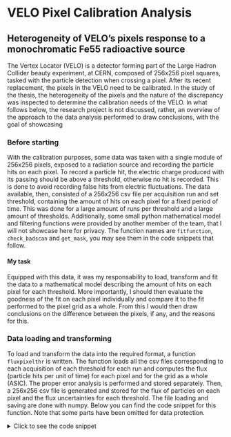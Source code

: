# VELO Pixel Calibration Analysis
## Heterogeneity of VELO’s pixels response to a monochromatic Fe55 radioactive source
The Vertex Locator (VELO) is a detector forming part of the Large Hadron Collider beauty experiment, at CERN, composed of 256x256 pixel squares, tasked with the particle detection when crossing a pixel. After its recent replacement, the pixels in the VELO need to be calibrated. In the study of the thesis, the heterogeneity of the pixels and the nature of the discrepancy was inspected to determine the calibration needs of the VELO. In what follows below, the research project is not discussed, rather, an overview of the approach to the data analysis performed to draw conclusions, with the goal of showcasing 

### Before starting
With the calibration purposes, some data was taken with a single module of 256x256 pixels, exposed to a radiation source and recording the particle hits on each pixel. To record a particle hit, the electric charge produced with its passing should be above a threshold, otherwise no hit is recorded. This is done to avoid recording false hits from electric fluctuations. The data available, then, consisted of a 256x256 csv file per acquisition run and set threshold, containing the amount of hits on each pixel for a fixed period of time. This was done for a large amount of runs per threshold and a large amount of thresholds. Additionally, some small python mathematical model and filtering functions were provided by another member of the team, that I will not showcase here for privacy. The function names are ```fitfunction```, ```check_badscan``` and ```get_mask```, you may see them in the code snippets that follow. 

#### My task
Equipped with this data, it was my responsability to load, transform and fit the data to a mathematical model describing the amount of hits on each pixel for each threshold. More importantly, I should then evaluate the goodness of the fit on each pixel individually and compare it to the fit performed to the pixel grid as a whole. From this I would then draw conclusions on the difference between the pixels, if any, and the reasons for this. 

### Data loading and transforming
To load and transform the data into the required format, a function ```fluxpixelthr``` is written. The function loads all the csv files corresponding to each acquisition of each threshold for each run and computes the flux (particle hits per unit of time) for each pixel and for the grid as a whole (ASIC). The proper error analysis is performed and stored separately. Then, a 256x256 csv file is generated and stored for the flux of particles on each pixel and the flux uncertainties for each threshold. The file loading and saving are done with numpy. Below you can find the code snippet for this function. Note that some parts have been omitted for data protection.

<details>

<summary>Click to see the code snippet</summary>
  
```python
def fluxpixelthr(filepath, fileprefix, ST, nacq, fromThr, toThr, stepThr, CUT_BAD=True, bad_cut=2):
    '''
    Creates a list of flux per pixel for each threshold, the uncertainty of the flux per pixel for each threshold,
    the total flux on the ASIC per threshold and the uncertainty of the total flux on the ASIC per threshold.
    The analyzed data files are named in the form <filepath+fileprefix+str(ST)+'_THR_'+str(thr)+'_'+str(acq)+'.csv'>
    (e.g. /data/bfys/LucasvdH/VELOdata/coolsource/Module0_VP0-1_ECS_data_ST_1s310ms_THR_1320_3.csv).
    The saved files will be named in the form <filepath+'<datatype>'+fileprefix+str(ST)+'_THR_'+str(thr)+'.csv'>, 
    where datatype is Fluxperpixel, FluxperASIC, UncertaintyFluxperpixel or UncertaintyFluxperASIC.

    Arguments:
    - filepath (str): Filepath (folder) to the data (e.g. '/data/bfys/LucasvdH/VELOdata/coolsource/').
    - fileprefix (str): Prefix of the data files (e.g. 'Module0_VP0-1_ECS_data_ST_').
    - ST (str): shutter time (e.g. '1s310ms').
    - nacq (int): Number of acquisitions per threshold (e.g. 100).
    - fromThr (int): Starting threshold of the scan (e.g. 1500).
    - toThr (int): Ending threshold of the scan (e.g. 1600).
    - stepThr (int): Increment of the threshold between scans (e.g. 5).
    - CUT_BAD (bool): Default True. Skip data acquisitions that contain bad data. 
    - bad_cut (float, int): Default 2. Used to identify bad data acquisitions. 
    If flux per pixel on the last columns exceeds bad_cut, it is faulty. 
    '''
    Thrs=[]
    Flux=[]
    F_ASIC=np.zeros(((toThr-fromThr)/stepThr+1, 1))
    unc_F_ASIC=np.zeros(((toThr-fromThr)/stepThr+1, 1))
    mask=get_mask(filepath, fileprefix)

    st=ST.split('ms')
    st=st[0].split('s')
    sec=float(st[0])
    milisec=float(st[1])/1000
    acqtime=sec+milisec
    
    print('\n\nANALAYZING for {}{}{}*.csv'.format(filepath, fileprefix, str(ST)))
    for thr in range(fromThr, toThr+1, stepThr):
        Thrs.append(thr)
        print('Analyzing for thr={}'.format(thr))
        
        #t_hits: Intermediary variable to sum the total hits, thereafter converted to flux
        # t_hits=np.ma.masked_where(mask>0, np.zeros((256, 256), int))
        t_hits=np.zeros((256, 256))
        goodacq=0

        for acq in range(nacq):
            hits=np.loadtxt(filepath+fileprefix+str(ST)+'_THR_'+str(thr)+'_'+str(acq)+'.csv', dtype=int, delimiter=',')
            hits=np.ma.masked_where(mask>0, hits)
            means, sigmas, BAD=check_badscan(hits, bad_cut)
            
            #If the acquisition is faulty, it skips it. For some thresholds, all acquisitions are bad
            if (CUT_BAD==True and BAD==True):
                continue
            
            t_hits+=hits
            goodacq+=1
        
        totalacqtime=goodacq*acqtime
        Flux.append(t_hits/totalacqtime)
        #Saves the flux on each pixel and, seperately, its uncertainty, as a 256x256 array
        np.savetxt(filepath+'Fluxperpixel_'+fileprefix+str(ST)+'_THR_'+str(thr)+'.csv', t_hits/totalacqtime, delimiter=',')
        np.savetxt(filepath+'UncertaintyFluxperpixel_'+fileprefix+str(ST)+'_THR_'+str(thr)+'.csv', np.sqrt(t_hits)/totalacqtime, delimiter=',')
        
        #Saves the total flux on the ASIC per threshold and, separately, its uncertainty, as a numberofthrs x 1 array
        F_ASIC[(thr-fromThr)/stepThr][0]=np.nansum(t_hits)/totalacqtime
        unc_F_ASIC[(thr-fromThr)/stepThr][0]=np.nansum(np.sqrt(t_hits))/totalacqtime
    np.savetxt(filepath+'FluxperASIC_'+fileprefix+str(ST)+'_THR_'+str(fromThr)+'-'+str(toThr)+'-step'+str(stepThr)+'.csv', F_ASIC, delimiter=',')
    np.savetxt(filepath+'UncertaintyFluxperASIC_'+fileprefix+str(ST)+'_THR_'+str(fromThr)+'-'+str(toThr)+'-step'+str(stepThr)+'.csv', unc_F_ASIC, delimiter=',')
```

</details>
